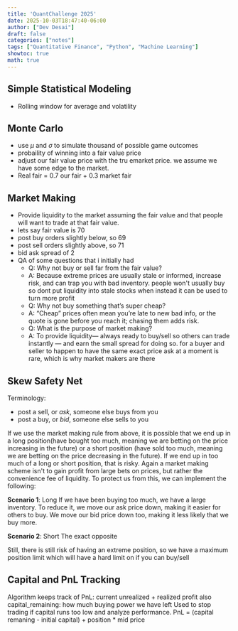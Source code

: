 ```yaml
---
title: 'QuantChallenge 2025'
date: 2025-10-03T18:47:40-06:00
author: ["Dev Desai"]
draft: false
categories: ["notes"]
tags: ["Quantitative Finance", "Python", "Machine Learning"]
showtoc: true
math: true
---
```


## Simple Statistical Modeling

- Rolling window for average and volatility

## Monte Carlo

- use $\mu$ and $\sigma$ to simulate thousand of possible game outcomes
- probaility of winning into a fair value price
- adjust our fair value price with the tru emarket price. we assume we have some edge to the market.
- Real fair = 0.7 our fair + 0.3 market fair

## Market Making

- Provide liquidity to the market assuming the fair value and that people will want to trade at that fair value. 
- lets say fair value is 70
- post buy orders slightly below, so 69
- post sell orders slightly above, so 71
- bid ask spread of 2
- QA of some questions that i initially had
    - Q: Why not buy or sell far from the fair value?
    - A: Because extreme prices are usually stale or informed, increase risk, and can trap you with bad inventory. people won't usually buy so dont put liquidity into stale stocks when instead it can be used to turn more profit
    - Q: Why not buy something that’s super cheap?
    - A: “Cheap” prices often mean you’re late to new bad info, or the quote is gone before you reach it; chasing them adds risk.
    - Q: What is the purpose of market making?
    - A: To provide liquidity— always ready to buy/sell so others can trade instantly — and earn the small spread for doing so. for a buyer and seller to happen to have the same exact price ask at a moment is rare, which is why market makers are there

## Skew Safety Net

Terminology: 
- post a sell, or *ask*, someone else buys from you
- post a buy, or *bid*, someone else sells to you

If we use the market making rule from above, it is possible that we end up in a long position(have bought too much, meaning we are betting on the price increasing in the future) or a short position (have sold too much, meaning we are betting on the price decreasing in the future). If we end up in too much of a long or short position, that is risky. Again a market making scheme isn't to gain profit from large bets on prices, but rather the convenience fee of liquidity. To protect us from this, we can implement the following:

**Scenario 1**: Long
If we have been buying too much, we have a large inventory. To reduce it, we move our ask price down, making it easier for others to buy. We move our bid price down too, making it less likely that we buy more. 

**Scenario 2**: Short
The exact opposite

Still, there is still risk of having an extreme position, so we have a maximum position limit which will have a hard limit on if you can buy/sell

## Capital and PnL Tracking
Algorithm keeps track of PnL: current unrealized + realized profit
also capital_remaining: how much buying power we have left
Used to stop trading if capital runs too low and analyze performance.
PnL = (capital remaning - initial capital) + position * mid price



